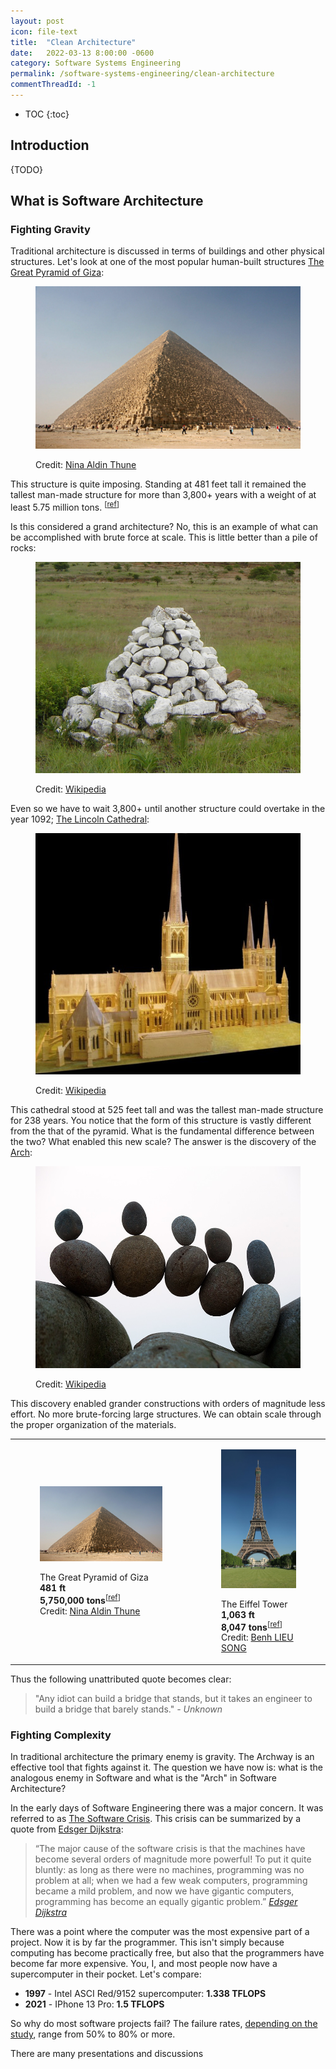 ```yaml
---
layout: post
icon: file-text
title:  "Clean Architecture"
date:   2022-03-13 8:00:00 -0600
category: Software Systems Engineering
permalink: /software-systems-engineering/clean-architecture
commentThreadId: -1
---
```


* TOC
{:toc}

## Introduction

{TODO}

## What is Software Architecture

### Fighting Gravity

Traditional architecture is discussed in terms of buildings and other physical structures.
Let's look at one of the most popular human-built structures
[The Great Pyramid of Giza](https://en.wikipedia.org/wiki/Great_Pyramid_of_Giza):

<figure>
    <img src="/media-library/software-systems-engineering/pyramid-of-giza.jpg" alt="The Great Pyramid of Giza">
<figcaption markdown="1">

Credit: [Nina Aldin Thune](https://commons.wikimedia.org/w/index.php?curid=282496)

</figcaption>
</figure>

This structure is quite imposing. Standing at 481 feet tall it remained the tallest man-made
structure for more than 3,800+ years with a weight of at least
5.75 million tons.
<sup>[[ref](https://weightofstuff.com/how-much-does-the-pyramid-of-giza-weigh/)]</sup>

Is this considered a grand architecture? No, this is an example of what can be accomplished with
brute force at scale. This is little better than a pile of rocks:

<figure>
    <img src="/media-library/software-systems-engineering/rock-pile.png" alt="A pile of rocks">
<figcaption markdown="1">

Credit: [Wikipedia](https://en.wikipedia.org/wiki/Cairn)

</figcaption>
</figure>

Even so we have to wait 3,800+ until another structure could overtake in the year 1092;
[The Lincoln Cathedral](https://en.wikipedia.org/wiki/Lincoln_Cathedral):

<figure>
    <img src="/media-library/software-systems-engineering/lincoln-cathedral.jpg" alt="The Lincoln Cathedral">
<figcaption markdown="1">

Credit: [Wikipedia](https://en.wikipedia.org/wiki/Lincoln_Cathedral)

</figcaption>
</figure>

This cathedral stood at 525 feet tall and was the tallest man-made structure for 238 years. You notice
that the form of this structure is vastly different from the that of the pyramid. What is the fundamental
difference between the two? What enabled this new scale? The answer is the discovery of the
[Arch](https://en.wikipedia.org/wiki/Arch):

<figure>
    <img src="/media-library/software-systems-engineering/rock-arch.jpg" alt="Rock Arch">
<figcaption markdown="1">

Credit: [Wikipedia](https://en.wikipedia.org/wiki/Arch#/media/File:Arch_Balance_(cropped).jpg)

</figcaption>
</figure>

This discovery enabled grander constructions with orders of magnitude less effort.
No more brute-forcing large structures. We can obtain scale through the proper
organization of the materials.

<table>
    <tr>
        <td>
<figure>
    <img src="/media-library/software-systems-engineering/pyramid-of-giza.jpg" alt="The Great Pyramid of Giza">
<figcaption markdown="1">

The Great Pyramid of Giza<br>
**481 ft**<br>
**5,750,000 tons**<sup>[[ref](https://weightofstuff.com/how-much-does-the-pyramid-of-giza-weigh/)]</sup><br>
Credit: [Nina Aldin Thune](https://commons.wikimedia.org/w/index.php?curid=282496)

</figcaption>
</figure>
        </td>
        <td>
<figure>
    <img src="/media-library/software-systems-engineering/eiffel-tower.jpg">
<figcaption markdown="1">

The Eiffel Tower<br>
**1,063 ft**<br>
**8,047 tons**<sup>[[ref](https://en.wikipedia.org/wiki/Eiffel_Tower)]</sup><br>
Credit: [Benh LIEU SONG](https://commons.wikimedia.org/w/index.php?curid=6926930)

</figcaption>
</figure>
        </td>
    </tr>
</table>

Thus the following unattributed quote becomes clear:

> "Any idiot can build a bridge that stands, but it takes an
> engineer to build a bridge that barely stands."
> <cite>- Unknown</cite>

### Fighting Complexity

In traditional architecture the primary enemy is gravity. The Archway is an effective tool that
fights against it. The question we have now is: what is the analogous enemy in Software and what is
the "Arch" in Software Architecture?

In the early days of Software Engineering there was a major concern. It was referred to as
[The Software Crisis](https://en.wikipedia.org/wiki/Software_crisis). This crisis can be
summarized by a quote from [Edsger Dijkstra](https://en.wikipedia.org/wiki/Edsger_Dijkstra):

> “The major cause of the software crisis is that the machines have become several orders of magnitude more
> powerful! To put it quite bluntly: as long as there were no machines, programming was no problem at all;
> when we had a few weak computers, programming became a mild problem, and now we have gigantic computers,
> programming has become an equally gigantic problem.”
> <cite markdown="1">[Edsger Dijkstra](https://en.wikipedia.org/wiki/Edsger_Dijkstra)</cite>

There was a point where the computer was the most expensive part of a project. Now it is by far
the programmer. This isn't simply because computing has become practically free, but also that
the programmers have become far more expensive. You, I, and most people now have a supercomputer
in their pocket. Let's compare:

* **1997** - Intel ASCI Red/9152 supercomputer: **1.338 TFLOPS**
* **2021** - IPhone 13 Pro: **1.5 TFLOPS**

So why do most software projects fail? The failure rates,
[depending on the study](https://www.zdnet.com/article/study-68-percent-of-it-projects-fail/),
range from 50% to 80% or more.

There are many presentations and discussions 

<!--
[Gerald Sussman](https://en.wikipedia.org/wiki/Gerald_Jay_Sussman)
explained in his [presentation](https://www.infoq.com/presentations/We-Really-Dont-Know-How-To-Compute/)
at least partly that:
<q cite="https://www.infoq.com/presentations/We-Really-Dont-Know-How-To-Compute/">
    We Really Don't Know How To Compute!
</q>

Which is quite convincing but is thinking of the future of programming. To tackle the problems 
of today, Alan Kay expresses it better: Is it Complex or did we make it complicated?
-->

<!--
Clean Architecture implies Code First instead of DB first development?
	(Entity Framework)
-->

<!-- 
Monolith by architecture, or monolith by infrastructure?
https://twitter.com/alexcwatt/status/1544876135711916035

https://medium.com/qe-unit/airbnbs-microservices-architecture-journey-to-quality-engineering-d5a490e6ba4f
-->